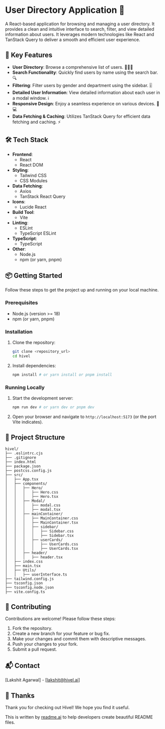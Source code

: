 # User Directory Application 🚀

A React-based application for browsing and managing a user directory. It provides a clean and intuitive interface to search, filter, and view detailed information about users. It leverages modern technologies like React and TanStack Query to deliver a smooth and efficient user experience.

## 🚀 Key Features

- **User Directory**: Browse a comprehensive list of users. 🧑‍🤝‍🧑
- **Search Functionality**: Quickly find users by name using the search bar. 🔍
- **Filtering**: Filter users by gender and department using the sidebar. 🎚️
- **Detailed User Information**: View detailed information about each user in a modal window. ℹ️
- **Responsive Design**: Enjoy a seamless experience on various devices. 📱💻
- **Data Fetching & Caching**: Utilizes TanStack Query for efficient data fetching and caching. ⚡

## 🛠️ Tech Stack

*   **Frontend**:
    *   React
    *   React DOM
*   **Styling**:
    *   Tailwind CSS
    *   CSS Modules
*   **Data Fetching**:
    *   Axios
    *   TanStack React Query
*   **Icons**:
    *   Lucide React
*   **Build Tool**:
    *   Vite
*   **Linting**:
    *   ESLint
    *   TypeScript ESLint
*   **TypeScript**:
    *   TypeScript
*   **Other**:
    *   Node.js
    *   npm (or yarn, pnpm)

## 📦 Getting Started

Follow these steps to get the project up and running on your local machine.

### Prerequisites

*   Node.js (version >= 18)
*   npm (or yarn, pnpm)

### Installation

1.  Clone the repository:

    ```bash
    git clone <repository_url>
    cd hivel
    ```

2.  Install dependencies:

    ```bash
    npm install # or yarn install or pnpm install
    ```

### Running Locally

1.  Start the development server:

    ```bash
    npm run dev # or yarn dev or pnpm dev
    ```

2.  Open your browser and navigate to `http://localhost:5173` (or the port Vite indicates).

## 📂 Project Structure

```
hivel/
├── .eslintrc.cjs
├── .gitignore
├── index.html
├── package.json
├── postcss.config.js
├── src/
│   ├── App.tsx
│   ├── components/
│   │   ├── Hero/
│   │   │   ├── Hero.css
│   │   │   ├── Hero.tsx
│   │   ├── Modal/
│   │   │   ├── modal.css
│   │   │   ├── modal.tsx
│   │   ├── mainContainer/
│   │   │   ├── MainContainer.css
│   │   │   ├── MainContainer.tsx
│   │   │   ├── sidebar/
│   │   │   │   ├── Sidebar.css
│   │   │   │   ├── Sidebar.tsx
│   │   │   ├── userCards/
│   │   │   │   ├── UserCards.css
│   │   │   │   ├── UserCards.tsx
│   │   ├── header/
│   │   │   ├── header.tsx
│   ├── index.css
│   ├── main.tsx
│   ├── Utils/
│   │   ├── userInterface.ts
├── tailwind.config.js
├── tsconfig.json
├── tsconfig.node.json
├── vite.config.ts
```

## 🤝 Contributing

Contributions are welcome! Please follow these steps:

1.  Fork the repository.
2.  Create a new branch for your feature or bug fix.
3.  Make your changes and commit them with descriptive messages.
4.  Push your changes to your fork.
5.  Submit a pull request.

## 📬 Contact

[Lakshit Agarwal] - [lakshit@hivel.ai]

## 💖 Thanks

Thank you for checking out Hivel! We hope you find it useful.

This is written by [readme.ai](https://readme-generator-phi.vercel.app/) to help developers create beautiful README files.
